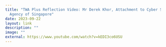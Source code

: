 ```yaml
---
title: "TWA Plus Reflection Video: Mr Derek Khor, Attachment to Cyber Security
  Agency of Singapore"
date: 2023-09-22
layout: link
description: ""
image: ""
external: https://www.youtube.com/watch?v=kEDI3co6USU
---
```

